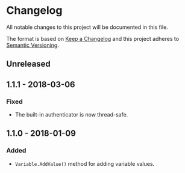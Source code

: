 # Changelog
All notable changes to this project will be documented in this file.

The format is based on [Keep a Changelog](http://keepachangelog.com/en/1.0.0/)
and this project adheres to [Semantic Versioning](http://semver.org/spec/v2.0.0.html).

## Unreleased

## 1.1.1 - 2018-03-06
### Fixed
- The built-in authenticator is now thread-safe.

## 1.1.0 - 2018-01-09
### Added
- `Variable.AddValue()` method for adding variable values.
